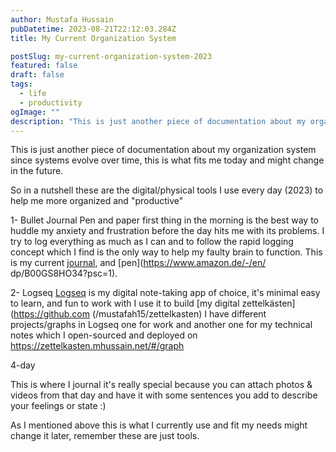```yaml
---
author: Mustafa Hussain
pubDatetime: 2023-08-21T22:12:03.284Z
title: My Current Organization System

postSlug: my-current-organization-system-2023
featured: false
draft: false
tags:
  - life
  - productivity
ogImage: ""
description: "This is just another piece of documentation about my organization system since systems evolve over time, this is what fits me today and might change in the future."
---
```


This is just another piece of documentation about my organization system since systems evolve over time, this is what fits me today and might change in the future.

So in a nutshell these are the digital/physical tools I use every day (2023) to help me more organized and "productive"

1- Bullet Journal
Pen and paper first thing in the morning is the best way to huddle my anxiety and frustration before the day hits me with its problems.
I try to log everything as much as I can and to follow the rapid logging concept which I find is the only way to help my faulty brain to function.
This is my current [journal](https://www.amazon.de/-/en/dp/B0B8ZPLLGW?psc=1), and [pen](https://www.amazon.de/-/en/ dp/B00GS8HO34?psc=1).

2- Logseq
[Logseq](https://logseq.com/) is my digital note-taking app of choice, it's minimal easy to learn, and fun to work with I use it to build [my digital zettelkästen](https://github.com (/mustafah15/zettelkasten)
I have different projects/graphs in Logseq one for work and another one for my technical notes which I open-sourced and deployed on https://zettelkasten.mhussain.net/#/graph

4-day

This is where I journal it's really special because you can attach photos & videos from that day and have it with some sentences you add to describe your feelings or state :)

As I mentioned above this is what I currently use and fit my needs might change it later, remember these are just tools.
